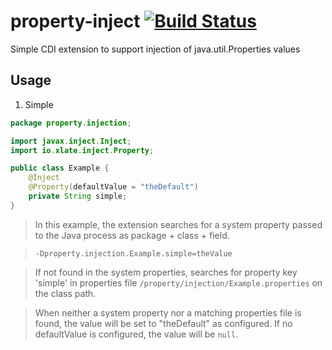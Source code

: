 # property-inject [![Build Status](https://travis-ci.org/xlate/property-inject.svg?branch=master)](https://travis-ci.org/xlate/property-inject)
Simple CDI extension to support injection of java.util.Properties values

## Usage

1. Simple

```java
package property.injection;

import javax.inject.Inject;
import io.xlate.inject.Property;

public class Example {
    @Inject
    @Property(defaultValue = "theDefault")
    private String simple;
}

```
> In this example, the extension searches for a system property passed to the Java process as package + class + field.

>     -Dproperty.injection.Example.simple=theValue

> If not found in the system properties, searches for property key 'simple' in properties file
> `/property/injection/Example.properties` on the class path.

> When neither a system property nor a matching properties file is found, the value will be set to "theDefault" as configured. If no defaultValue
> is configured, the value will be `null`.


